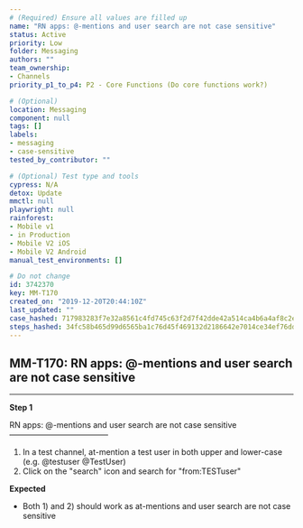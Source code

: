 ```yaml
---
# (Required) Ensure all values are filled up
name: "RN apps: @-mentions and user search are not case sensitive"
status: Active
priority: Low
folder: Messaging
authors: ""
team_ownership:
- Channels
priority_p1_to_p4: P2 - Core Functions (Do core functions work?)

# (Optional)
location: Messaging
component: null
tags: []
labels:
- messaging
- case-sensitive
tested_by_contributor: ""

# (Optional) Test type and tools
cypress: N/A
detox: Update
mmctl: null
playwright: null
rainforest:
- Mobile v1
- in Production
- Mobile V2 iOS
- Mobile V2 Android
manual_test_environments: []

# Do not change
id: 3742370
key: MM-T170
created_on: "2019-12-20T20:44:10Z"
last_updated: ""
case_hashed: 717983283f7e32a8561c4fd745c63f2d7f42dde42a514ca4b6a4af8c2e6297ecd61b5e6c9085413f012d359b46cf5074
steps_hashed: 34fc58b465d99d6565ba1c76d45f469132d2186642e7014ce34ef76dd1f4ced85581ff8b197ae547cda138a4fef36bf2
---
```


<!-- (Auto-generated) Based on frontmatter's "key" and "name" -->

## MM-T170: RN apps: @-mentions and user search are not case sensitive

---

**Step 1**

RN apps: @-mentions and user search are not case sensitive\
–––––––––––––––––––––––––

1. In a test channel, at-mention a test user in both upper and lower-case (e.g. @testuser @TestUser)
2. Click on the "search" icon and search for "from:TESTuser"

**Expected**

- Both 1) and 2) should work as at-mentions and user search are not case sensitive
